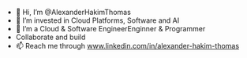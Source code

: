 - 👋 Hi, I’m @AlexanderHakimThomas
- 👀 I’m invested in Cloud Platforms, Software and AI
- 🌱 I’m a Cloud & Software EngineerEnginner & Programmer
-  Collaborate and build 
- 📫 Reach me through www.linkedin.com/in/alexander-hakim-thomas

<!---
AlexanderHakim/AlexanderHakim is a ✨ special ✨ repository because its `README.md` (this file) appears on your GitHub profile.
You can click the Preview link to take a look at your changes.
--->
